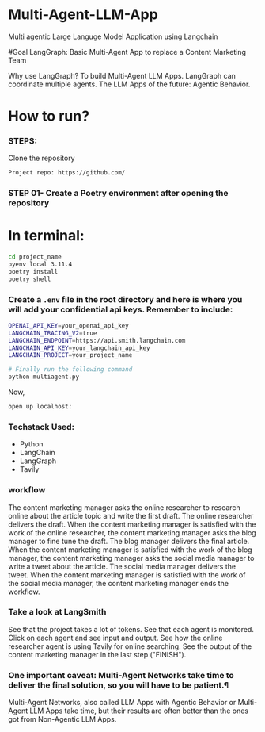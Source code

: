# Multi-Agent-LLM-App
Multi agentic Large Languge Model Application using Langchain

#Goal
LangGraph: Basic Multi-Agent App to replace a Content Marketing Team

Why use LangGraph?
To build Multi-Agent LLM Apps.
LangGraph can coordinate multiple agents.
The LLM Apps of the future: Agentic Behavior.



# How to run?
### STEPS:

Clone the repository

```bash
Project repo: https://github.com/
```
### STEP 01- Create a Poetry environment after opening the repository 

# In terminal:

```bash
cd project_name
pyenv local 3.11.4
poetry install
poetry shell
```



### Create a `.env` file in the root directory and here is where you will add your confidential api keys. Remember to include:

```bash
OPENAI_API_KEY=your_openai_api_key
LANGCHAIN_TRACING_V2=true
LANGCHAIN_ENDPOINT=https://api.smith.langchain.com
LANGCHAIN_API_KEY=your_langchain_api_key
LANGCHAIN_PROJECT=your_project_name
```




```bash
# Finally run the following command
python multiagent.py
```

Now,
```bash
open up localhost:
```


### Techstack Used:

- Python
- LangChain
- LangGraph
- Tavily


### workflow
The content marketing manager asks the online researcher to research online about the article topic and write the first draft.
The online researcher delivers the draft.
When the content marketing manager is satisfied with the work of the online researcher, the content marketing manager asks the blog manager to fine tune the draft.
The blog manager delivers the final article.
When the content marketing manager is satisfied with the work of the blog manager, the content marketing manager asks the social media manager to write a tweet about the article.
The social media manager delivers the tweet.
When the content marketing manager is satisfied with the work of the social media manager, the content marketing manager ends the workflow.


### Take a look at LangSmith
See that the project takes a lot of tokens.
See that each agent is monitored.
Click on each agent and see input and output.
See how the online researcher agent is using Tavily for online searching.
See the output of the content marketing manager in the last step ("FINISH").

### One important caveat: Multi-Agent Networks take time to deliver the final solution, so you will have to be patient.¶
Multi-Agent Networks, also called LLM Apps with Agentic Behavior or Multi-Agent LLM Apps take time, but their results are often better than the ones got from Non-Agentic LLM Apps.

    
